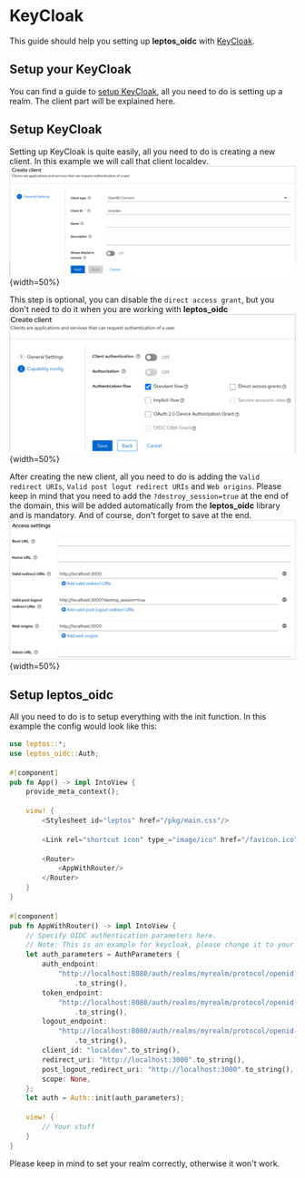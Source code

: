 # KeyCloak

This guide should help you setting up **leptos_oidc** with [KeyCloak](https://github.com/sebadob/rauthy).

## Setup your KeyCloak

You can find a guide to [setup KeyCloak](https://www.keycloak.org/getting-started/getting-started-docker),
all you need to do is setting up a realm. The client part will be explained here.

## Setup KeyCloak

Setting up KeyCloak is quite easily, all you need to do is creating a new
client. In this example we will call that client localdev. \
![add client in keycloak](keycloak_create_client.png){width=50%}

This step is optional, you can disable the `direct access grant`, but you don't
need to do it when you are working with **leptos_oidc** \
![disable direct access grants in keycloak](keycloak_disable_direct_access_grants.png){width=50%}

After creating the new client, all you need to do is adding the `Valid redirect
URIs`, `Valid post logut redirect URIs` and `Web origins`. Please keep in mind
that you need to add the `?destroy_session=true` at the end of the domain, this
will be added automatically from the **leptos_oidc** library and is mandatory.
And of course, don't forget to save at the end. \
![enable refresh token response in rauthy](keycloak_add_urls.png){width=50%}

## Setup leptos_oidc

All you need to do is to setup everything with the init function. In this
example the config would look like this:

```rust
use leptos::*;
use leptos_oidc::Auth;

#[component]
pub fn App() -> impl IntoView {
    provide_meta_context();

    view! {
        <Stylesheet id="leptos" href="/pkg/main.css"/>

        <Link rel="shortcut icon" type_="image/ico" href="/favicon.ico"/>

        <Router>
            <AppWithRouter/>
        </Router>
    }
}

#[component]
pub fn AppWithRouter() -> impl IntoView {
    // Specify OIDC authentication parameters here.
    // Note: This is an example for keycloak, please change it to your needs
    let auth_parameters = AuthParameters {
        auth_endpoint:
            "http://localhost:8080/auth/realms/myrealm/protocol/openid-connect/auth"
                .to_string(),
        token_endpoint:
            "http://localhost:8080/auth/realms/myrealm/protocol/openid-connect/token"
                .to_string(),
        logout_endpoint:
            "http://localhost:8080/auth/realms/myrealm/protocol/openid-connect/logout"
                .to_string(),
        client_id: "localdev".to_string(),
        redirect_uri: "http://localhost:3000".to_string(),
        post_logout_redirect_uri: "http://localhost:3000".to_string(),
        scope: None,
    };
    let auth = Auth::init(auth_parameters);

    view! {
        // Your stuff
    }
}
```

Please keep in mind to set your realm correctly, otherwise it won't work.
